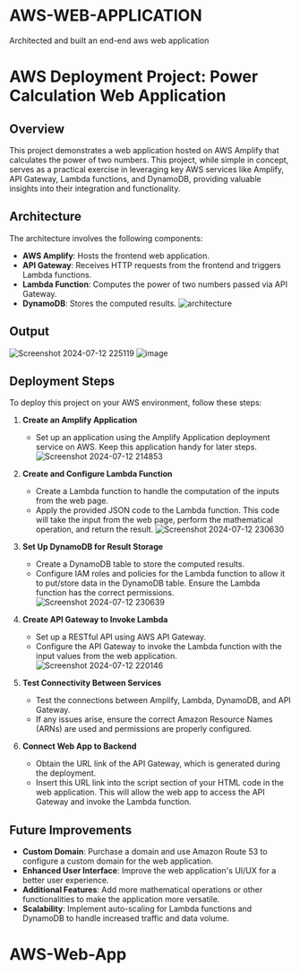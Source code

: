 # AWS-WEB-APPLICATION
Architected and built an end-end aws web application

# AWS Deployment Project: Power Calculation Web Application

## Overview
This project demonstrates a web application hosted on AWS Amplify that calculates the power of two numbers. This project, while simple in concept, serves as a practical exercise in leveraging key AWS services like Amplify, API Gateway, Lambda functions, and DynamoDB, providing valuable insights into their integration and functionality. 

## Architecture
The architecture involves the following components:
- **AWS Amplify**: Hosts the frontend web application.
- **API Gateway**: Receives HTTP requests from the frontend and triggers Lambda functions.
- **Lambda Function**: Computes the power of two numbers passed via API Gateway.
- **DynamoDB**: Stores the computed results.
  ![architecture](https://github.com/user-attachments/assets/21ee1256-a876-4798-a120-17806c900e13)

## Output
  ![Screenshot 2024-07-12 225119](https://github.com/user-attachments/assets/daa52ed0-6d66-40fc-9dd7-cd270bc5c45a)
  ![image](https://github.com/user-attachments/assets/9e8759e9-1888-47b8-855c-d5282cc2e872)


## Deployment Steps
To deploy this project on your AWS environment, follow these steps:
1. **Create an Amplify Application**
   - Set up an application using the Amplify Application deployment service on AWS. Keep this application handy for later steps.
     ![Screenshot 2024-07-12 214853](https://github.com/user-attachments/assets/6e310c7a-6c6b-4cde-b144-c10c0846a033)


2. **Create and Configure Lambda Function**
   - Create a Lambda function to handle the computation of the inputs from the web page.
   - Apply the provided JSON code to the Lambda function. This code will take the input from the web page, perform the mathematical operation, and return the result.
     ![Screenshot 2024-07-12 230630](https://github.com/user-attachments/assets/eb495898-bc32-49e8-b0cf-f8354371bb7f)


3. **Set Up DynamoDB for Result Storage**
   - Create a DynamoDB table to store the computed results.
   - Configure IAM roles and policies for the Lambda function to allow it to put/store data in the DynamoDB table. Ensure the Lambda function has the correct permissions.
     ![Screenshot 2024-07-12 230639](https://github.com/user-attachments/assets/a6a91dbb-80a5-47ae-96b6-e63af7c3a0f2) 
    

4. **Create API Gateway to Invoke Lambda**
   - Set up a RESTful API using AWS API Gateway.
   - Configure the API Gateway to invoke the Lambda function with the input values from the web application.
     ![Screenshot 2024-07-12 220146](https://github.com/user-attachments/assets/9275123a-167a-4e65-ac23-2d9e26c30108)

  
5. **Test Connectivity Between Services**
   - Test the connections between Amplify, Lambda, DynamoDB, and API Gateway.
   - If any issues arise, ensure the correct Amazon Resource Names (ARNs) are used and permissions are properly configured.

6. **Connect Web App to Backend**
   - Obtain the URL link of the API Gateway, which is generated during the deployment.
   - Insert this URL link into the script section of your HTML code in the web application. This will allow the web app to access the API Gateway and invoke the Lambda function.

## Future Improvements
- **Custom Domain**: Purchase a domain and use Amazon Route 53 to configure a custom domain for the web application.
- **Enhanced User Interface**: Improve the web application's UI/UX for a better user experience.
- **Additional Features**: Add more mathematical operations or other functionalities to make the application more versatile.
- **Scalability**: Implement auto-scaling for Lambda functions and DynamoDB to handle increased traffic and data volume.

# AWS-Web-App
